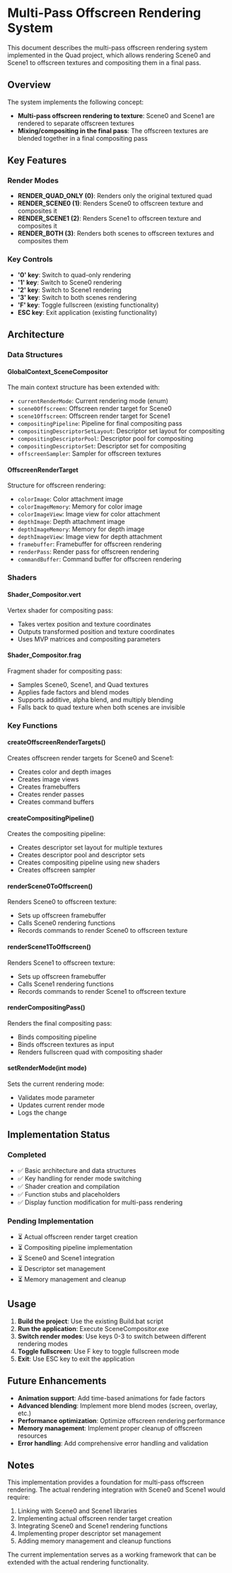 # Multi-Pass Offscreen Rendering System

This document describes the multi-pass offscreen rendering system implemented in the Quad project, which allows rendering Scene0 and Scene1 to offscreen textures and compositing them in a final pass.

## Overview

The system implements the following concept:
- **Multi-pass offscreen rendering to texture**: Scene0 and Scene1 are rendered to separate offscreen textures
- **Mixing/compositing in the final pass**: The offscreen textures are blended together in a final compositing pass

## Key Features

### Render Modes
- **RENDER_QUAD_ONLY (0)**: Renders only the original textured quad
- **RENDER_SCENE0 (1)**: Renders Scene0 to offscreen texture and composites it
- **RENDER_SCENE1 (2)**: Renders Scene1 to offscreen texture and composites it
- **RENDER_BOTH (3)**: Renders both scenes to offscreen textures and composites them

### Key Controls
- **'0' key**: Switch to quad-only rendering
- **'1' key**: Switch to Scene0 rendering
- **'2' key**: Switch to Scene1 rendering
- **'3' key**: Switch to both scenes rendering
- **'F' key**: Toggle fullscreen (existing functionality)
- **ESC key**: Exit application (existing functionality)

## Architecture

### Data Structures

#### GlobalContext_SceneCompositor
The main context structure has been extended with:
- `currentRenderMode`: Current rendering mode (enum)
- `scene0Offscreen`: Offscreen render target for Scene0
- `scene1Offscreen`: Offscreen render target for Scene1
- `compositingPipeline`: Pipeline for final compositing pass
- `compositingDescriptorSetLayout`: Descriptor set layout for compositing
- `compositingDescriptorPool`: Descriptor pool for compositing
- `compositingDescriptorSet`: Descriptor set for compositing
- `offscreenSampler`: Sampler for offscreen textures

#### OffscreenRenderTarget
Structure for offscreen rendering:
- `colorImage`: Color attachment image
- `colorImageMemory`: Memory for color image
- `colorImageView`: Image view for color attachment
- `depthImage`: Depth attachment image
- `depthImageMemory`: Memory for depth image
- `depthImageView`: Image view for depth attachment
- `framebuffer`: Framebuffer for offscreen rendering
- `renderPass`: Render pass for offscreen rendering
- `commandBuffer`: Command buffer for offscreen rendering

### Shaders

#### Shader_Compositor.vert
Vertex shader for compositing pass:
- Takes vertex position and texture coordinates
- Outputs transformed position and texture coordinates
- Uses MVP matrices and compositing parameters

#### Shader_Compositor.frag
Fragment shader for compositing pass:
- Samples Scene0, Scene1, and Quad textures
- Applies fade factors and blend modes
- Supports additive, alpha blend, and multiply blending
- Falls back to quad texture when both scenes are invisible

### Key Functions

#### createOffscreenRenderTargets()
Creates offscreen render targets for Scene0 and Scene1:
- Creates color and depth images
- Creates image views
- Creates framebuffers
- Creates render passes
- Creates command buffers

#### createCompositingPipeline()
Creates the compositing pipeline:
- Creates descriptor set layout for multiple textures
- Creates descriptor pool and descriptor sets
- Creates compositing pipeline using new shaders
- Creates offscreen sampler

#### renderScene0ToOffscreen()
Renders Scene0 to offscreen texture:
- Sets up offscreen framebuffer
- Calls Scene0 rendering functions
- Records commands to render Scene0 to offscreen texture

#### renderScene1ToOffscreen()
Renders Scene1 to offscreen texture:
- Sets up offscreen framebuffer
- Calls Scene1 rendering functions
- Records commands to render Scene1 to offscreen texture

#### renderCompositingPass()
Renders the final compositing pass:
- Binds compositing pipeline
- Binds offscreen textures as input
- Renders fullscreen quad with compositing shader

#### setRenderMode(int mode)
Sets the current rendering mode:
- Validates mode parameter
- Updates current render mode
- Logs the change

## Implementation Status

### Completed
- ✅ Basic architecture and data structures
- ✅ Key handling for render mode switching
- ✅ Shader creation and compilation
- ✅ Function stubs and placeholders
- ✅ Display function modification for multi-pass rendering

### Pending Implementation
- ⏳ Actual offscreen render target creation
- ⏳ Compositing pipeline implementation
- ⏳ Scene0 and Scene1 integration
- ⏳ Descriptor set management
- ⏳ Memory management and cleanup

## Usage

1. **Build the project**: Use the existing Build.bat script
2. **Run the application**: Execute SceneCompositor.exe
3. **Switch render modes**: Use keys 0-3 to switch between different rendering modes
4. **Toggle fullscreen**: Use F key to toggle fullscreen mode
5. **Exit**: Use ESC key to exit the application

## Future Enhancements

- **Animation support**: Add time-based animations for fade factors
- **Advanced blending**: Implement more blend modes (screen, overlay, etc.)
- **Performance optimization**: Optimize offscreen rendering performance
- **Memory management**: Implement proper cleanup of offscreen resources
- **Error handling**: Add comprehensive error handling and validation

## Notes

This implementation provides a foundation for multi-pass offscreen rendering. The actual rendering integration with Scene0 and Scene1 would require:
1. Linking with Scene0 and Scene1 libraries
2. Implementing actual offscreen render target creation
3. Integrating Scene0 and Scene1 rendering functions
4. Implementing proper descriptor set management
5. Adding memory management and cleanup functions

The current implementation serves as a working framework that can be extended with the actual rendering functionality.